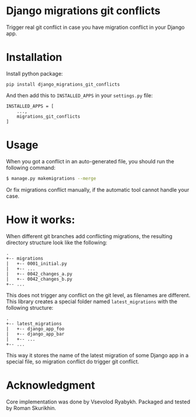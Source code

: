 # Django migrations git conflicts

Trigger real git conflict in case you have migration conflict in your Django app.

# Installation

Install python package:

```
pip install django_migrations_git_conflicts
```

And then add this to `INSTALLED_APPS` in your `settings.py` file:

```
INSTALLED_APPS = [
    ...,
    migrations_git_conflicts
]
```

# Usage 

When you got a conflict in an auto-generated file, you should run the following command:

```bash
$ manage.py makemigrations --merge
```

Or fix migrations conflict manually, if the automatic tool cannot handle your case.

# How it works:


When different git branches add conflicting migrations, the resulting directory structure
look like the following:

```
.
+-- migrations
|   +-- 0001_initial.py
|   +-- ...
|   +-- 0042_changes_a.py
|   +-- 0042_changes_b.py
+-- ...
```

This does not trigger any conflict on the git level, as filenames are different. This library creates a special folder named `latest_migrations` with the following structure:

```
.
+-- latest_migrations
|   +-- django_app_foo
|   +-- django_app_bar
|   +-- ...
+-- ...
```

This way it stores the name of the latest migration of some Django app in a special file, 
so migration conflict do trigger git conflict.

# Acknowledgment

Core implementation was done by Vsevolod Ryabykh. Packaged and tested by Roman Skurikhin.
